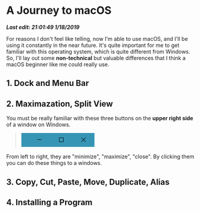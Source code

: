 # A Journey to macOS

***Last edit: 21:01:49 1/18/2019***

For reasons I don't feel like telling, now I'm able to use macOS, and I'll be using it constantly in the near future. It's quite important for me to get familiar with this operating system, which is quite different from Windows. So, I'll lay out some **non-technical** but valuable differences that I think a macOS beginner like me could really use.

## 1. Dock and Menu Bar

## 2. Maximazation, Split View

You must be really familiar with these three buttons on the **upper right side** of a window on Windows.

> ![three-buttons-windows](three-buttons-windows.PNG)

From left to right, they are "minimize", "maximize", "close". By clicking them you can do these things to a windows.

## 3. Copy, Cut, Paste, Move, Duplicate, Alias

## 4. Installing a Program